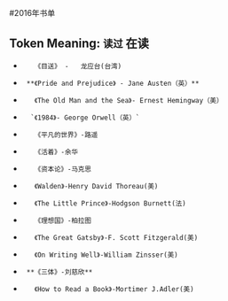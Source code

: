 #2016年书单

## Token Meaning: `读过`  **在读**




*        《目送》 -   龙应台(台湾)
*      **《Pride and Prejudice》 - Jane Austen（英）**
*        《The Old Man and the Sea》- Ernest Hemingway（美）
*       `《1984》- George Orwell（英）`
*        《平凡的世界》-路遥
*        《活着》-余华
*        《资本论》-马克思
*        《Walden》-Henry David Thoreau(美)
*        《The Little Prince》-Hodgson Burnett(法)
*        《理想国》-柏拉图
*        《The Great Gatsby》-F. Scott Fitzgerald(美)
*        《On Writing Well》-William Zinsser(美)
*      **《三体》-刘慈欣**
*        《How to Read a Book》-Mortimer J.Adler(美)
